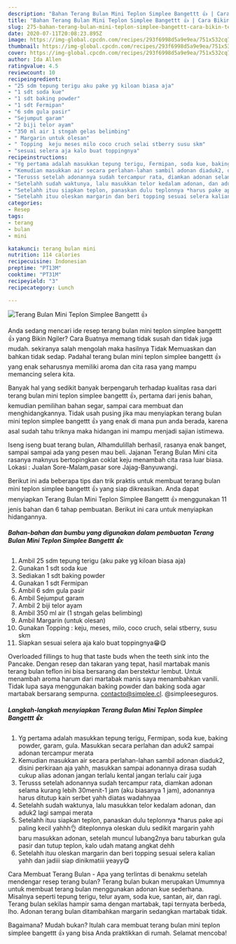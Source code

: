 ```yaml
---
description: "Bahan Terang Bulan Mini Teplon Simplee Bangettt 👍 | Cara Bikin Terang Bulan Mini Teplon Simplee Bangettt 👍 Yang Sempurna"
title: "Bahan Terang Bulan Mini Teplon Simplee Bangettt 👍 | Cara Bikin Terang Bulan Mini Teplon Simplee Bangettt 👍 Yang Sempurna"
slug: 275-bahan-terang-bulan-mini-teplon-simplee-bangettt-cara-bikin-terang-bulan-mini-teplon-simplee-bangettt-yang-sempurna
date: 2020-07-11T20:08:23.895Z
image: https://img-global.cpcdn.com/recipes/293f6998d5a9e9ea/751x532cq70/terang-bulan-mini-teplon-simplee-bangettt-👍-foto-resep-utama.jpg
thumbnail: https://img-global.cpcdn.com/recipes/293f6998d5a9e9ea/751x532cq70/terang-bulan-mini-teplon-simplee-bangettt-👍-foto-resep-utama.jpg
cover: https://img-global.cpcdn.com/recipes/293f6998d5a9e9ea/751x532cq70/terang-bulan-mini-teplon-simplee-bangettt-👍-foto-resep-utama.jpg
author: Ida Allen
ratingvalue: 4.5
reviewcount: 10
recipeingredient:
- "25 sdm tepung terigu aku pake yg kiloan biasa aja"
- "1 sdt soda kue"
- "1 sdt baking powder"
- "1 sdt Fermipan"
- "6 sdm gula pasir"
- "Sejumput garam"
- "2 biji telor ayam"
- "350 ml air 1 stngah gelas belimbing"
- " Margarin untuk olesan"
- " Topping  keju meses milo coco cruch selai stberry susu skm"
- "sesuai selera aja kalo buat toppingnya"
recipeinstructions:
- "Yg pertama adalah masukkan tepung terigu, Fermipan, soda kue, baking powder, garam, gula. Masukkan secara perlahan dan aduk2 sampai adonan tercampur merata"
- "Kemudian masukkan air secara perlahan-lahan sambil adonan diaduk2, disini perkiraan aja yahh, masukkan sampai adonannya dirasa sudah cukup alias adonan jangan terlalu kental jangan terlalu cair juga"
- "Terusss setelah adonannya sudah tercampur rata, diamkan adonan selama kurang lebih 30menit-1 jam (aku biasanya 1 jam), adonannya harus ditutup kain serbet yahh diatas wadahnyaa"
- "Setelahh sudah waktunya, lalu masukkan telor kedalam adonan, dan aduk2 lagi sampai merata"
- "Setelahh ituu siapkan teplon, panaskan dulu teplonnya *harus pake api paling kecil yahhh👌 diteplonnya oleskan dulu sedikit margarin yahh baru masukkan adonan, setelah muncul lubang2nya baru taburkan gula pasir dan tutup teplon, kalo udah matang angkat dehh"
- "Setelahh ituu oleskan margarin dan beri topping sesuai selera kalian yahh dan jadiii siap dinikmatiii yeayy😋"
categories:
- Resep
tags:
- terang
- bulan
- mini

katakunci: terang bulan mini 
nutrition: 114 calories
recipecuisine: Indonesian
preptime: "PT13M"
cooktime: "PT31M"
recipeyield: "3"
recipecategory: Lunch

---
```



![Terang Bulan Mini Teplon Simplee Bangettt 👍](https://img-global.cpcdn.com/recipes/293f6998d5a9e9ea/751x532cq70/terang-bulan-mini-teplon-simplee-bangettt-👍-foto-resep-utama.jpg)

Anda sedang mencari ide resep terang bulan mini teplon simplee bangettt 👍 yang Bikin Ngiler? Cara Buatnya memang tidak susah dan tidak juga mudah. sekiranya salah mengolah maka hasilnya Tidak Memuaskan dan bahkan tidak sedap. Padahal terang bulan mini teplon simplee bangettt 👍 yang enak seharusnya memiliki aroma dan cita rasa yang mampu memancing selera kita.

Banyak hal yang sedikit banyak berpengaruh terhadap kualitas rasa dari terang bulan mini teplon simplee bangettt 👍, pertama dari jenis bahan, kemudian pemilihan bahan segar, sampai cara membuat dan menghidangkannya. Tidak usah pusing jika mau menyiapkan terang bulan mini teplon simplee bangettt 👍 yang enak di mana pun anda berada, karena asal sudah tahu triknya maka hidangan ini mampu menjadi sajian istimewa.

Iseng iseng buat terang bulan, Alhamdulillah berhasil, rasanya enak banget, sampai sampai ada yang pesen mau beli. Jajanan Terang Bulan Mini cita rasanya maknyus bertopingkan coklat keju menambah cita rasa luar biasa. Lokasi : Jualan Sore-Malam,pasar sore Jajag-Banyuwangi.


Berikut ini ada beberapa tips dan trik praktis untuk membuat terang bulan mini teplon simplee bangettt 👍 yang siap dikreasikan. Anda dapat menyiapkan Terang Bulan Mini Teplon Simplee Bangettt 👍 menggunakan 11 jenis bahan dan 6 tahap pembuatan. Berikut ini cara untuk menyiapkan hidangannya.

<!--inarticleads1-->

##### Bahan-bahan dan bumbu yang digunakan dalam pembuatan Terang Bulan Mini Teplon Simplee Bangettt 👍:

1. Ambil 25 sdm tepung terigu (aku pake yg kiloan biasa aja)
1. Gunakan 1 sdt soda kue
1. Sediakan 1 sdt baking powder
1. Gunakan 1 sdt Fermipan
1. Ambil 6 sdm gula pasir
1. Ambil Sejumput garam
1. Ambil 2 biji telor ayam
1. Ambil 350 ml air (1 stngah gelas belimbing)
1. Ambil  Margarin (untuk olesan)
1. Gunakan  Topping : keju, meses, milo, coco cruch, selai stberry, susu skm
1. Siapkan sesuai selera aja kalo buat toppingnya😁😋


Overloaded fillings to hug that taste buds when the teeth sink into the Pancake. Dengan resep dan takaran yang tepat, hasil martabak manis terang bulan teflon ini bisa bersarang dan berstektur lembut. Untuk menambah aroma harum dari martabak manis saya menambahkan vanili. Tidak lupa saya menggunakan baking powder dan baking soda agar martabak bersarang sempurna. contacto@simplee.cl. @simpleeseguros. 

<!--inarticleads2-->

##### Langkah-langkah menyiapkan Terang Bulan Mini Teplon Simplee Bangettt 👍:

1. Yg pertama adalah masukkan tepung terigu, Fermipan, soda kue, baking powder, garam, gula. Masukkan secara perlahan dan aduk2 sampai adonan tercampur merata
1. Kemudian masukkan air secara perlahan-lahan sambil adonan diaduk2, disini perkiraan aja yahh, masukkan sampai adonannya dirasa sudah cukup alias adonan jangan terlalu kental jangan terlalu cair juga
1. Terusss setelah adonannya sudah tercampur rata, diamkan adonan selama kurang lebih 30menit-1 jam (aku biasanya 1 jam), adonannya harus ditutup kain serbet yahh diatas wadahnyaa
1. Setelahh sudah waktunya, lalu masukkan telor kedalam adonan, dan aduk2 lagi sampai merata
1. Setelahh ituu siapkan teplon, panaskan dulu teplonnya *harus pake api paling kecil yahhh👌 diteplonnya oleskan dulu sedikit margarin yahh baru masukkan adonan, setelah muncul lubang2nya baru taburkan gula pasir dan tutup teplon, kalo udah matang angkat dehh
1. Setelahh ituu oleskan margarin dan beri topping sesuai selera kalian yahh dan jadiii siap dinikmatiii yeayy😋


Cara Membuat Terang Bulan - Apa yang terlintas di benakmu setelah mendengar resep terang bulan? Terang bulan bukan merupakan Umumnya untuk membuat terang bulan menggunakan adonan kue sederhana. Misalnya seperti tepung terigu, telur ayam, soda kue, santan, air, dan ragi. Terang bulan sekilas hampir sama dengan martabak, tapi ternyata berbeda, lho. Adonan terang bulan ditambahkan margarin sedangkan martabak tidak. 

Bagaimana? Mudah bukan? Itulah cara membuat terang bulan mini teplon simplee bangettt 👍 yang bisa Anda praktikkan di rumah. Selamat mencoba!
